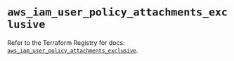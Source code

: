 # `aws_iam_user_policy_attachments_exclusive`

Refer to the Terraform Registry for docs: [`aws_iam_user_policy_attachments_exclusive`](https://registry.terraform.io/providers/hashicorp/aws/6.4.0/docs/resources/iam_user_policy_attachments_exclusive).
